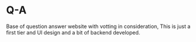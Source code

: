 Q-A
===

Base of question answer website with votting in consideration, This is just a first tier and UI design and a bit of backend developed.
